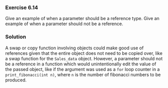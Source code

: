 ### Exercise 6.14

Give an example of when a parameter should be a reference type. Give an example
of when a parameter should not be a reference.

### Solution

A swap or copy function involving objects could make good use of references
given that the entire object does not need to be copied over, like a swap
function for the `Sales_data` object. However, a parameter should not be a
reference in a function which would unintentionally edit the value of the passed
object, like if the argument was used as a `for` loop counter in a
`print_fibonacci(int n)`, where `n` is the number of fibonacci numbers to be
produced.
